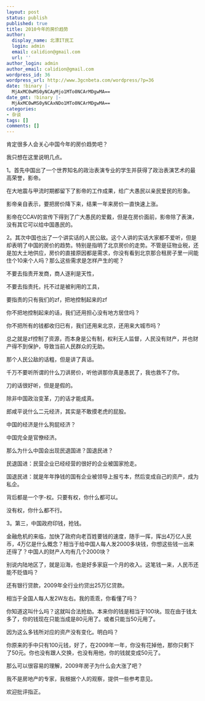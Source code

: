 ```yaml
---
layout: post
status: publish
published: true
title: 2010今年的房价趋势
author:
  display_name: 北漂IT民工
  login: admin
  email: calidion@gmail.com
  url: ''
author_login: admin
author_email: calidion@gmail.com
wordpress_id: 36
wordpress_url: http://www.3gcnbeta.com/wordpress/?p=36
date: !binary |-
  MjAxMC0wMS0yNCAyMjo1MTo0NCArMDgwMA==
date_gmt: !binary |-
  MjAxMC0wMS0yNCAxNDo1MTo0NCArMDgwMA==
categories:
- 杂谈
tags: []
comments: []
---
```


肯定很多人会关心中国今年的房价趋势吧？

我只想在这里说明几点。

1。首先中国出了一个世界知名的政治表演专业的学生并获得了政治表演艺术的最高荣誉，影帝。

在大地震与甲流时期都留下了影帝的工作成果，给广大愚民以亲民爱民的形象。

影帝亲自表示，要把房价降下来，结果一年来房价一直快速上涨。

影帝在CCAV的宣传下得到了广大愚民的爱戴，但是在房价面前，影帝除了表演，没有其它可以给中国愚民的。

2。其次中国也出了一个讲实话的人民公敌。这个人讲的实话大家都不爱听，但是却表明了中国的房价的趋势。特别是指明了北京房价的走势。不管是征物业税，还是加大土地供应，房价的直接原因都是需求，你没有看到北京那合租房子里一间能住个10来个人吗？那么这些需求是怎样产生的呢？

不要去指责开发商，商人逐利是天性，

不要去指责托，托不过是被利用的工具，

要指责的只有我们的zf，把地控制起来的zf

你不把地控制起来的话，我们还用担心没有地方居住吗？

你不把所有的钱都收归已有，我们还用来北京，还用来大城市吗？

总之就是zf控制了资源，而本身是公有制，权利无人监督，人民没有财产，并也财产得不到保护，导致当前人民群众的无助。

那个人民公敌的话粗，但是讲了真话。

千万不要听所谓的什么刀讲房价，听他讲那你真是愚民了，我也救不了你。

刀的话很好听，但是是假的。

除非中国政治变革，刀的话才能成真。

郎咸平说什么二元经济，其实是不敢摸老虎的屁股。

中国的经济是什么狗屁经济？

中国完全是官僚经济。

那么为什么中国会出现民退国进？国退民进？

民退国进：民营企业已经经营的很好的企业被国家抢走。

国退民进：就是年年挣钱的国有企业被领导上报亏本，然后变成自己的资产，成为私企。

背后都是一个字-权。只要有权，你什么都可以。

没有权，你什么都不行。

3。第三，中国政府印钱，抢钱。

金融危机的来临，加快了政府向老百姓要钱的速度，随手一挥，挥出4万亿人民币，4万亿是什么概念？相当于给中国人每人发2000多块钱，你想这些钱一出来还得了？中国人的财产人均有几个2000块？

别说内陆地区了，就是沿海，也是好多家庭一个月的收入。这笔钱一来，人民币还能不贬值吗？

还有银行贷款，2009年全行业约贷出25万亿贷款。

相当于全国人每人发2W左右。我的乖乖，你看懂了吗？

你知道这叫什么吗？这就叫合法抢劫。本来你的钱是相当于100块。现在由于钱太多了，你的钱现在只能当成是80元用了。或者只能当50元用了。

因为这么多钱所对应的资产没有变化。明白吗？

你原来的手中只有100元钱，好了，在2009年一年，你没有花掉他，那你只剩下了50元。你也没有跟人交换，也没有用他，你的钱就变成50元了。

那么可以很容易的理解，2009年房子为什么会大涨了吧？

我不是房地产的专家，我根据个人的观察，提供一些参考意见。

欢迎批评指正。
